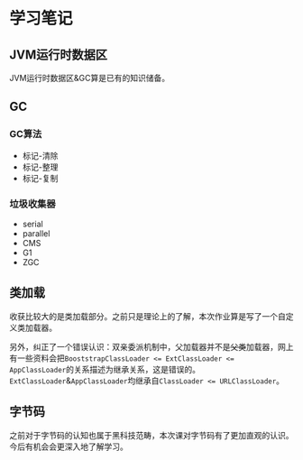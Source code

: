 # 学习笔记

## JVM运行时数据区

JVM运行时数据区&GC算是已有的知识储备。

## GC

### GC算法

+ 标记-清除
+ 标记-整理
+ 标记-复制

### 垃圾收集器

+ serial
+ parallel
+ CMS
+ G1
+ ZGC

## 类加载

收获比较大的是类加载部分。之前只是理论上的了解，本次作业算是写了一个自定义类加载器。

另外，纠正了一个错误认识：双亲委派机制中，父加载器并不是~~父类~~加载器，网上有一些资料会把`BooststrapClassLoader <= ExtClassLoader <= AppClassLoader`的关系描述为继承关系，这是错误的。`ExtClassLoader`&`AppClassLoader`均继承自`ClassLoader <= URLClassLoader`。

## 字节码

之前对于字节码的认知也属于黑科技范畴，本次课对字节码有了更加直观的认识。今后有机会会更深入地了解学习。